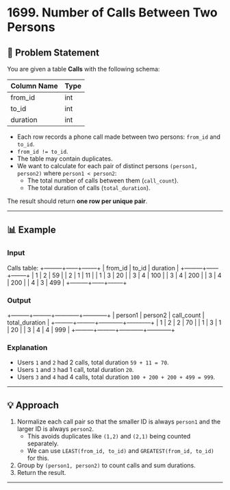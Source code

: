 # 1699. Number of Calls Between Two Persons

## 📝 Problem Statement
You are given a table **Calls** with the following schema:

| Column Name | Type |
|-------------|------|
| from_id     | int  |
| to_id       | int  |
| duration    | int  |

- Each row records a phone call made between two persons: `from_id` and `to_id`.
- `from_id != to_id`.
- The table may contain duplicates.
- We want to calculate for each pair of distinct persons `(person1, person2)` where `person1 < person2`:
  - The total number of calls between them (`call_count`).
  - The total duration of calls (`total_duration`).

The result should return **one row per unique pair**.

---

## 📊 Example

### Input
Calls table:
+———+—––+–––––+
| from_id | to_id | duration |
+———+—––+–––––+
| 1       | 2     | 59       |
| 2       | 1     | 11       |
| 1       | 3     | 20       |
| 3       | 4     | 100      |
| 3       | 4     | 200      |
| 3       | 4     | 200      |
| 4       | 3     | 499      |
+———+—––+–––––+
### Output
+———+———+————+––––––––+
| person1 | person2 | call_count | total_duration |
+———+———+————+––––––––+
| 1       | 2       | 2          | 70             |
| 1       | 3       | 1          | 20             |
| 3       | 4       | 4          | 999            |
+———+———+————+––––––––+

### Explanation
- Users `1` and `2` had 2 calls, total duration `59 + 11 = 70`.
- Users `1` and `3` had 1 call, total duration `20`.
- Users `3` and `4` had 4 calls, total duration `100 + 200 + 200 + 499 = 999`.

---

## 💡 Approach

1. Normalize each call pair so that the smaller ID is always `person1` and the larger ID is always `person2`.
   - This avoids duplicates like `(1,2)` and `(2,1)` being counted separately.
   - We can use `LEAST(from_id, to_id)` and `GREATEST(from_id, to_id)` for this.
2. Group by `(person1, person2)` to count calls and sum durations.
3. Return the result.

---
